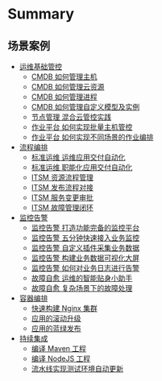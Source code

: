 # Summary

## 场景案例

* [运维基础管控]()
    * [CMDB 如何管理主机](CD/CMDB/CMDB_management_hosts.md)
    * [CMDB 如何管理云资源](CD/CMDB/CMDB如何管理云资源.md)
    * [CMDB 如何管理进程](CD/CMDB/CMDB_management_process.md)
    * [CMDB 如何管理自定义模型及实例](CD/CMDB/CMDB_management_database_middleware.md)
    * [节点管理 混合云管控实践](CD/Automation/Hybrid_cloud_management.md)
    * [作业平台 如何实现批量主机管控](CD/Automation/Massive_host_control.md)
    * [作业平台 如何实现不同场景的作业编排](CD/JOB/如何实现不同场景的作业编排.md)
* [流程编排]()
    * [标准运维 运维应用交付自动化](CD/Automation/application_deployment.md)
    * [标准运维 职能化应用交付自动化](CD/Automation/ops_half_automation.md)
    * [ITSM 资源流程管理](CO/ITSM/Service_Request.md)
    * [ITSM 发布流程对接](CO/ITSM/Release_Management.md)
    * [ITSM 服务变更审批](CO/ITSM/Change_Management.md)
    * [ITSM 故障管理闭环](CO/ITSM/Incident_Management.md)
* [监控告警]()
    * [监控告警 打造功能完备的监控平台](6.1/监控平台/产品白皮书/quickstart/README.md)
    * [监控告警 五分钟快速接入业务监控](6.1/监控平台/产品白皮书/quickstart/best-practices.md)
    * [监控告警 自定义插件采集业务数据](6.1/监控平台/产品白皮书/functions/conf/plugins.md)
    * [监控告警 构建业务数据可视化大屏](6.1/监控平台/产品白皮书/functions/report/new_dashboard.md)
    * [监控告警 如何对业务日志进行告警](6.1/监控平台/产品白皮书/guide/keywords_event.md)
    * [故障自愈 运维的智能贴身小助手](6.1/故障自愈/产品白皮书/concepts/fta_solutions.md)
    * [故障自愈 复杂场景下的故障处理](6.1/故障自愈/产品白皮书/guide/ping_Unreachable_fault_replacement_package.md)
* [容器编排]()
    * [快速构建 Nginx 集群](CD/BCS/Bcs_deploy_nginx_cluster.md)
    * [应用的滚动升级](CD/BCS/Bcs_app_Rolling_Update_Deployment.md)
    * [应用的蓝绿发布](CD/BCS/Bcs_blue_green_deployment.md)
* [持续集成]()
    * [编译 Maven 工程](6.1/持续集成平台/产品白皮书/Examples/Java-Maven.md)
    * [编译 NodeJS 工程](6.1/持续集成平台/产品白皮书/Examples/Node.md)
    * [流水线实现测试环境自动更新](CI/Pipeline_git_commit_to_stag.md)